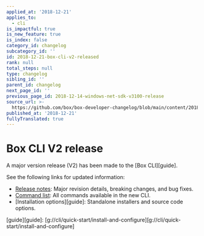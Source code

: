 ```yaml
---
applied_at: '2018-12-21'
applies_to:
  - cli
is_impactful: true
is_new_feature: true
is_index: false
category_id: changelog
subcategory_id: ''
id: 2018-12-21-box-cli-v2-released
rank: null
total_steps: null
type: changelog
sibling_id: ''
parent_id: changelog
next_page_id: ''
previous_page_id: 2018-12-14-windows-net-sdk-v3100-release
source_url: >-
  https://github.com/box/box-developer-changelog/blob/main/content/2018/12-21-box-cli-v2-released.md
published_at: '2018-12-21'
fullyTranslated: true
---
```

# Box CLI V2 release

A major version release (V2) has been made to the [Box CLI][guide].

See the following links for updated information:

* [Release notes][cli_v2_release_notes]: Major revision details, breaking
  changes, and bug fixes.
* [Command list][cli_v2_release_commands]: All commands available in the new
  CLI.
* [Installation options][guide]: Standalone installers and
  source code options.

[cli_v2_release_notes]: https://github.com/box/boxcli/blob/master/CHANGELOG.md#200

[cli_v2_release_commands]: https://github.com/box/boxcli#command-topics

[guide][guide]: [g://cli/quick-start/install-and-configure][g://cli/quick-start/install-and-configure]
